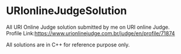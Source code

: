 # URIonlineJudgeSolution
All URI Online Judge solution submitted by me on URI online Judge.    
Profile Link:https://www.urionlinejudge.com.br/judge/en/profile/71874

All solutions are in C++ for reference purpose only.
